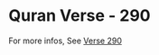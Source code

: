 # Quran Verse - 290 

For more infos, See [Verse 290](https://www.quranbookk.com/quran/search?q=290)